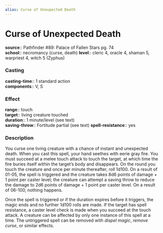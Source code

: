 ```yaml
---
alias: Curse of Unexpected Death
---
```


# Curse of Unexpected Death 

**source**:: Pathfinder \#89: Palace of Fallen Stars pg. 74  
**school**:: necromancy (curse, death)
**level**:: cleric 4, oracle 4, shaman 5, warpriest 4, witch 5 (Zyphus)

### Casting 

**casting-time**:: 1 standard action  
**components**:: V, S

### Effect 

**range**:: touch  
**target**:: living creature touched  
**duration**:: 1 minute/level (see text)  
**saving-throw**:: Fortitude partial (see text)
**spell-resistance**:: yes

### Description 

You curse one living creature with a chance of instant and unexpected death. When you cast this spell, your hand seethes with eerie gray fire. You must succeed at a melee touch attack to touch the target, at which time the fire buries itself within the target’s body and disappears. On the round you touch the creature and once per minute thereafter, roll 1d100. On a result of 01-05, the spell is triggered and the creature takes 8d6 points of damage + 1 point per caster level; the creature can attempt a saving throw to reduce the damage to 2d6 points of damage + 1 point per caster level. On a result of 06-100, nothing happens.  
  
Once the spell is triggered or if the duration expires before it triggers, the magic ends and no further 1d100 rolls are made. If the target has spell resistance, a caster level check is made when you succeed at the touch attack. A creature can be affected by only one instance of this spell at a time. The untriggered spell can be removed with *dispel magic*, *remove curse*, or similar effects.
